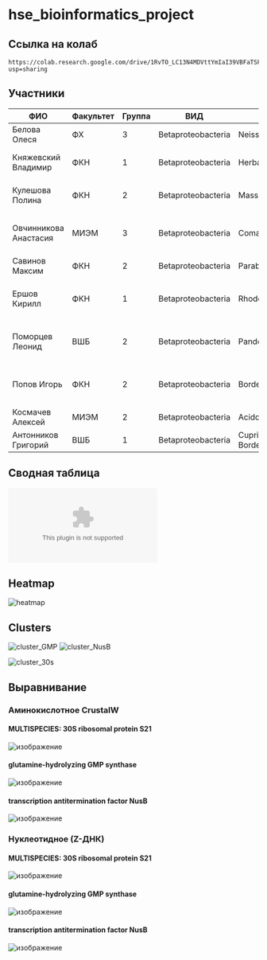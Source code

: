 # hse_bioinformatics_project

## Ссылка на колаб
```
https://colab.research.google.com/drive/1RvTO_LC13N4MDVttYmIaI39VBFaTSFgg?usp=sharing
```
## Участники
ФИО |Факультет |Группа |ВИД| Род|GitHub| Разделы|
|---|---|---|---|---|---|---
Белова	Олеся	|ФХ|	3	|Betaproteobacteria|	Neisseria |https://github.com/OlesyaBelova/hse22_finalproject| Презентация|
Княжевский	Владимир|	ФКН	|1|	Betaproteobacteria|	Herbaspirillum|https://github.com/grammar-anarchist/hse22_project| Нуклеотидное и аминокислотное выравнивания|
Кулешова	Полина|	ФКН	|2|	Betaproteobacteria|	Massilia| https://github.com/Polindromka/hse22_project| Сводная таблица и объединение результатов|
Овчинникова	Анастасия	|МИЭМ	|3	|Betaproteobacteria	|Comamonas|https://github.com/ytken/hse22_project| Определение названий функций кластеров|
Савинов 	Максим	|ФКН|	2	|Betaproteobacteria|	Paraburkholderia|https://github.com/MaksimSavinov/hse22_project| Презентация|
Ершов	Кирилл	|ФКН|	1|	Betaproteobacteria	|Rhodoferax|https://github.com/zdikov/hse22_project| Визуализация для кластеров расположения Z-DNA|
Поморцев	Леонид	|ВШБ|	2|	Betaproteobacteria|	Pandoraea| https://github.com/harspect/hse22_project| Выбор консервантивных кластеров с Z-DNA в промотере|
Попов	Игорь	|ФКН|	2	|Betaproteobacteria|	Bordetella|https://github.com/ispopov1/hse22_project/blob/main/README.md| Поиск критериев выбора кластеров по тепловой карте|
Космачев	Алексей|	МИЭМ|	2	|Betaproteobacteria	|Acidovorax|https://github.com/TheMostKnown/hse22_project|Тепловая карта|
Антонников 	Григорий|	ВШБ	|1|	Betaproteobacteria|	Сupriavidus, Bordetella|https://github.com/greggasd/hse22_project| Описание функций классов|
## Сводная таблица
![Сводная таблица](https://github.com/Polindromka/hse_bioinformatics_project/blob/main/result.csv)
## Heatmap

![heatmap](https://user-images.githubusercontent.com/59918228/174296780-49dc67b2-5999-4a30-a194-39c50f5f2dd5.png)




## Clusters
![cluster_GMP](https://user-images.githubusercontent.com/59918228/174321407-8c72667f-1e30-40aa-91b4-b93c3ebc33a3.png)
![cluster_NusB](https://user-images.githubusercontent.com/59918228/174321418-dafc5b0f-ad08-42ef-9e01-52afb3822690.png)

![cluster_30s](https://user-images.githubusercontent.com/59918228/174321399-b06a917f-b135-402d-abc3-c919cc57e61f.png)

## Выравнивание

### Аминокислотное CrustalW
#### MULTISPECIES: 30S ribosomal protein S21

![изображение](alignments/amino_cluster_1.png)
#### glutamine-hydrolyzing GMP synthase
![изображение](alignments/amino_cluster_2.png)
#### transcription antitermination factor NusB
![изображение](alignments/amino_cluster_3.png)

### Нуклеотидное (Z-ДНК)
#### MULTISPECIES: 30S ribosomal protein S21

![изображение](alignments/nucleotide_cluster_1.png)
#### glutamine-hydrolyzing GMP synthase
![изображение](alignments/nucleotide_cluster_2.png)
#### transcription antitermination factor NusB
![изображение](alignments/nucleotide_cluster_3_.png)






